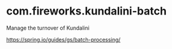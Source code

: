 # com.fireworks.kundalini-batch
Manage the turnover of Kundalini

https://spring.io/guides/gs/batch-processing/
